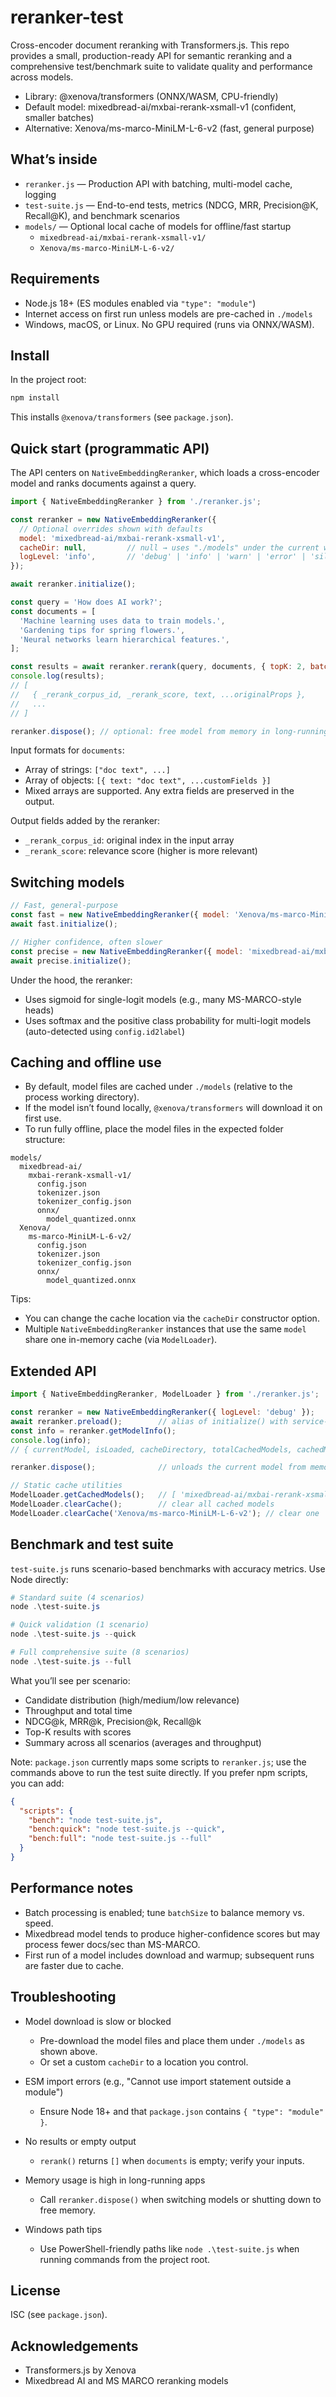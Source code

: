 # reranker-test

Cross-encoder document reranking with Transformers.js. This repo provides a small, production-ready API for semantic reranking and a comprehensive test/benchmark suite to validate quality and performance across models.

- Library: @xenova/transformers (ONNX/WASM, CPU-friendly)
- Default model: mixedbread-ai/mxbai-rerank-xsmall-v1 (confident, smaller batches)
- Alternative: Xenova/ms-marco-MiniLM-L-6-v2 (fast, general purpose)


## What’s inside

- `reranker.js` — Production API with batching, multi-model cache, logging
- `test-suite.js` — End-to-end tests, metrics (NDCG, MRR, Precision@K, Recall@K), and benchmark scenarios
- `models/` — Optional local cache of models for offline/fast startup
  - `mixedbread-ai/mxbai-rerank-xsmall-v1/`
  - `Xenova/ms-marco-MiniLM-L-6-v2/`


## Requirements

- Node.js 18+ (ES modules enabled via `"type": "module"`)
- Internet access on first run unless models are pre-cached in `./models`
- Windows, macOS, or Linux. No GPU required (runs via ONNX/WASM).


## Install

In the project root:

```powershell
npm install
```

This installs `@xenova/transformers` (see `package.json`).


## Quick start (programmatic API)

The API centers on `NativeEmbeddingReranker`, which loads a cross-encoder model and ranks documents against a query.

```js
import { NativeEmbeddingReranker } from './reranker.js';

const reranker = new NativeEmbeddingReranker({
  // Optional overrides shown with defaults
  model: 'mixedbread-ai/mxbai-rerank-xsmall-v1',
  cacheDir: null,         // null → uses "./models" under the current working directory
  logLevel: 'info',       // 'debug' | 'info' | 'warn' | 'error' | 'silent'
});

await reranker.initialize();

const query = 'How does AI work?';
const documents = [
  'Machine learning uses data to train models.',
  'Gardening tips for spring flowers.',
  'Neural networks learn hierarchical features.',
];

const results = await reranker.rerank(query, documents, { topK: 2, batchSize: 128 });
console.log(results);
// [
//   { _rerank_corpus_id, _rerank_score, text, ...originalProps },
//   ...
// ]

reranker.dispose(); // optional: free model from memory in long-running apps
```

Input formats for `documents`:
- Array of strings: `["doc text", ...]`
- Array of objects: `[{ text: "doc text", ...customFields }]`
- Mixed arrays are supported. Any extra fields are preserved in the output.

Output fields added by the reranker:
- `_rerank_corpus_id`: original index in the input array
- `_rerank_score`: relevance score (higher is more relevant)


## Switching models

```js
// Fast, general-purpose
const fast = new NativeEmbeddingReranker({ model: 'Xenova/ms-marco-MiniLM-L-6-v2' });
await fast.initialize();

// Higher confidence, often slower
const precise = new NativeEmbeddingReranker({ model: 'mixedbread-ai/mxbai-rerank-xsmall-v1' });
await precise.initialize();
```

Under the hood, the reranker:
- Uses sigmoid for single-logit models (e.g., many MS-MARCO-style heads)
- Uses softmax and the positive class probability for multi-logit models (auto-detected using `config.id2label`)


## Caching and offline use

- By default, model files are cached under `./models` (relative to the process working directory).
- If the model isn’t found locally, `@xenova/transformers` will download it on first use.
- To run fully offline, place the model files in the expected folder structure:

```
models/
  mixedbread-ai/
    mxbai-rerank-xsmall-v1/
      config.json
      tokenizer.json
      tokenizer_config.json
      onnx/
        model_quantized.onnx
  Xenova/
    ms-marco-MiniLM-L-6-v2/
      config.json
      tokenizer.json
      tokenizer_config.json
      onnx/
        model_quantized.onnx
```

Tips:
- You can change the cache location via the `cacheDir` constructor option.
- Multiple `NativeEmbeddingReranker` instances that use the same `model` share one in-memory cache (via `ModelLoader`).


## Extended API

```js
import { NativeEmbeddingReranker, ModelLoader } from './reranker.js';

const reranker = new NativeEmbeddingReranker({ logLevel: 'debug' });
await reranker.preload();        // alias of initialize() with service-style logging
const info = reranker.getModelInfo();
console.log(info);
// { currentModel, isLoaded, cacheDirectory, totalCachedModels, cachedModels, logLevel }

reranker.dispose();              // unloads the current model from memory

// Static cache utilities
ModelLoader.getCachedModels();   // [ 'mixedbread-ai/mxbai-rerank-xsmall-v1', ... ]
ModelLoader.clearCache();        // clear all cached models
ModelLoader.clearCache('Xenova/ms-marco-MiniLM-L-6-v2'); // clear one
```


## Benchmark and test suite

`test-suite.js` runs scenario-based benchmarks with accuracy metrics. Use Node directly:

```powershell
# Standard suite (4 scenarios)
node .\test-suite.js

# Quick validation (1 scenario)
node .\test-suite.js --quick

# Full comprehensive suite (8 scenarios)
node .\test-suite.js --full
```

What you’ll see per scenario:
- Candidate distribution (high/medium/low relevance)
- Throughput and total time
- NDCG@k, MRR@k, Precision@k, Recall@k
- Top-K results with scores
- Summary across all scenarios (averages and throughput)

Note: `package.json` currently maps some scripts to `reranker.js`; use the commands above to run the test suite directly. If you prefer npm scripts, you can add:

```json
{
  "scripts": {
    "bench": "node test-suite.js",
    "bench:quick": "node test-suite.js --quick",
    "bench:full": "node test-suite.js --full"
  }
}
```


## Performance notes

- Batch processing is enabled; tune `batchSize` to balance memory vs. speed.
- Mixedbread model tends to produce higher-confidence scores but may process fewer docs/sec than MS-MARCO.
- First run of a model includes download and warmup; subsequent runs are faster due to cache.


## Troubleshooting

- Model download is slow or blocked
  - Pre-download the model files and place them under `./models` as shown above.
  - Or set a custom `cacheDir` to a location you control.

- ESM import errors (e.g., "Cannot use import statement outside a module")
  - Ensure Node 18+ and that `package.json` contains `{ "type": "module" }`.

- No results or empty output
  - `rerank()` returns `[]` when `documents` is empty; verify your inputs.

- Memory usage is high in long-running apps
  - Call `reranker.dispose()` when switching models or shutting down to free memory.

- Windows path tips
  - Use PowerShell-friendly paths like `node .\test-suite.js` when running commands from the project root.


## License

ISC (see `package.json`).


## Acknowledgements

- Transformers.js by Xenova
- Mixedbread AI and MS MARCO reranking models
